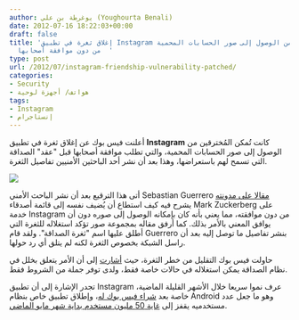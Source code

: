 ```yaml
---
author: يوغرطة بن علي (Youghourta Benali)
date: 2012-07-16 18:22:03+00:00
draft: false
title: 'إغلاق ثغرة في تطبيق Instagram كانت تُمكن من الوصول إلى صور الحسابات المحمية
  من دون موافقة أصحابها  '
type: post
url: /2012/07/instagram-friendship-vulnerability-patched/
categories:
- Security
- هواتف/ أجهزة لوحية
tags:
- Instagram
- إنستاجرام
---
```


أعلنت فيس بوك عن إغلاق ثغرة في تطبيق **Instagram** كانت تُمكن المُخترقين من الوصول إلى صور الحسابات المحمية، والتي تطلب موافقة أصحابها قبل "عقد" الصداقة التي تسمح لهم باستعراضها، وهذا بعد أن نشر أحد الباحثين الأمنيين تفاصيل الثغرة.




[![](https://www.it-scoop.com/wp-content/uploads/2012/07/instagram-logo.jpg)
](https://www.it-scoop.com/wp-content/uploads/2012/07/instagram-logo.jpg)




أتى هذا الترقيع بعد أن نشر الباحث الأمني Sebastian Guerrero [مقالا على مدونته](http://blog.seguesec.com/2012/07/vulnerabilidad-en-instagram-friendship-vulnerability/) يشرح فيه كيف استطاع أن يُضيف نفسه إلى قائمة أصدقاء Mark Zuckerberg على خدمة Instagram من دون موافقته، مما يعني بأنه كان بإمكانه الوصول إلى صوره دون أن يوافق المعني بالأمر بذلك. كما أرفق مقاله بمجموعة صور تؤكد استغلاله للثغرة التي أطلق عليها اسم "ثغرة الصداقة". ولقد قام Guerrero بنشر تفاصيل ما توصل إليه بعد أن راسل الشبكة بخصوص الثغرة لكنه لم يتلق أي رد حولها.




حاولت فيس بوك التقليل من خطر الثغرة، حيث [أشارت](http://help.instagram.com/customer/portal/articles/636345-following-bug) إلى أن الأمر يتعلق بخلل في نظام الصداقة يمكن استغلاله في حالات خاصة فقط، ولدى توفر جملة من الشروط فقط.




تجدر الإشارة إلى أن تطبيق Instagram عرف نموا سريعا خلال الأشهر القليلة الماضية، خاصة بعد [شراء فيس بوك له](https://www.it-scoop.com/2012/04/facebook-instagram/)، وإطلاق تطبيق خاص بنظام Android وهو ما جعل عدد مستخدميه يقفز إلى [غاية 50 مليون مستخدم بداية شهر مايو الماضي](http://www.zdnet.com/blog/facebook/instagram-passes-50-million-users/12250).
